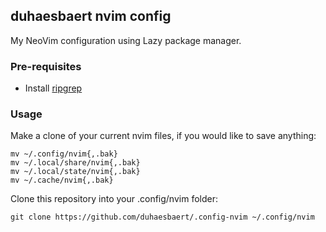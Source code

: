 ## duhaesbaert nvim config 

My NeoVim configuration using Lazy package manager.

### Pre-requisites

- Install [ripgrep](https://github.com/BurntSushi/ripgrep)

### Usage

Make a clone of your current nvim files, if you would like to save anything:
```
mv ~/.config/nvim{,.bak}
mv ~/.local/share/nvim{,.bak}
mv ~/.local/state/nvim{,.bak}
mv ~/.cache/nvim{,.bak}
```

Clone this repository into your .config/nvim folder:
```
git clone https://github.com/duhaesbaert/.config-nvim ~/.config/nvim
```
